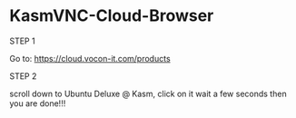# KasmVNC-Cloud-Browser
STEP 1 

Go to: https://cloud.vocon-it.com/products

STEP 2 

scroll down to Ubuntu Deluxe @ Kasm,
click on it
wait a few seconds then you are done!!!

